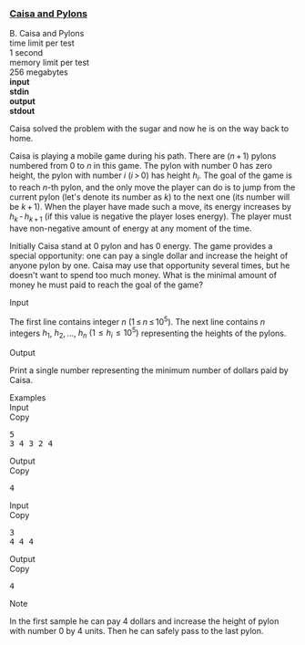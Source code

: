 <h3><a href="https://codeforces.com/contest/463/problem/B" target="_blank" rel="noopener noreferrer">Caisa and Pylons</a></h3>

<div class="header"><div class="title">B. Caisa and Pylons</div><div class="time-limit"><div class="property-title">time limit per test</div>1 second</div><div class="memory-limit"><div class="property-title">memory limit per test</div>256 megabytes</div><div class="input-file input-standard" style="font-weight: bold"><div class="property-title">input</div>stdin</div><div class="output-file output-standard" style="font-weight: bold"><div class="property-title">output</div>stdout</div></div><div><p>Caisa solved the problem with the sugar and now he is on the way back to home. </p><p>Caisa is playing a mobile game during his path. There are <span class="tex-span">(<i>n</i> + 1)</span> pylons numbered from <span class="tex-span">0</span> to <span class="tex-span"><i>n</i></span> in this game. The pylon with number <span class="tex-span">0</span> has zero height, the pylon with number <span class="tex-span"><i>i</i></span> <span class="tex-span">(<i>i</i> > 0)</span> has height <span class="tex-span"><i>h</i><sub class="lower-index"><i>i</i></sub></span>. The goal of the game is to reach <span class="tex-span"><i>n</i></span>-th pylon, and the only move the player can do is to jump from the current pylon (let's denote its number as <span class="tex-span"><i>k</i></span>) to the next one (its number will be <span class="tex-span"><i>k</i> + 1</span>). When the player have made such a move, its energy increases by <span class="tex-span"><i>h</i><sub class="lower-index"><i>k</i></sub> - <i>h</i><sub class="lower-index"><i>k</i> + 1</sub></span> (if this value is negative the player loses energy). The player must have non-negative amount of energy at any moment of the time. </p><p>Initially Caisa stand at <span class="tex-span">0</span> pylon and has <span class="tex-span">0</span> energy. The game provides a special opportunity: one can pay a single dollar and increase the height of anyone pylon by one. Caisa may use that opportunity several times, but he doesn't want to spend too much money. What is the minimal amount of money he must paid to reach the goal of the game?</p></div><div class="input-specification"><div class="section-title">Input</div><p>The first line contains integer <span class="tex-span"><i>n</i></span> <span class="tex-span">(1 ≤ <i>n</i> ≤ 10<sup class="upper-index">5</sup>)</span>. The next line contains <span class="tex-span"><i>n</i></span> integers <span class="tex-span"><i>h</i><sub class="lower-index">1</sub></span>, <span class="tex-span"><i>h</i><sub class="lower-index">2</sub></span>, ..., <span class="tex-span"><i>h</i><sub class="lower-index"><i>n</i></sub></span> <span class="tex-span">(1  ≤  <i>h</i><sub class="lower-index"><i>i</i></sub>  ≤  10<sup class="upper-index">5</sup>)</span> representing the heights of the pylons.</p></div><div class="output-specification"><div class="section-title">Output</div><p>Print a single number representing the minimum number of dollars paid by Caisa.</p></div><div class="sample-tests"><div class="section-title">Examples</div><div class="sample-test"><div class="input"><div class="title">Input<div title="Copy" data-clipboard-target="#id0022790341823325666" id="id0041225453993536487" class="input-output-copier">Copy</div></div><pre id="id0022790341823325666">5<br>3 4 3 2 4<br></pre></div><div class="output"><div class="title">Output<div title="Copy" data-clipboard-target="#id007490417864746172" id="id0009649071795006292" class="input-output-copier">Copy</div></div><pre id="id007490417864746172">4<br></pre></div><div class="input"><div class="title">Input<div title="Copy" data-clipboard-target="#id00057625730380910456" id="id007666398073517393" class="input-output-copier">Copy</div></div><pre id="id00057625730380910456">3<br>4 4 4<br></pre></div><div class="output"><div class="title">Output<div title="Copy" data-clipboard-target="#id005453253095476712" id="id005103589061149552" class="input-output-copier">Copy</div></div><pre id="id005453253095476712">4<br></pre></div></div></div><div class="note"><div class="section-title">Note</div><p>In the first sample he can pay <span class="tex-span">4</span> dollars and increase the height of pylon with number <span class="tex-span">0</span> by <span class="tex-span">4</span> units. Then he can safely pass to the last pylon.</p></div>